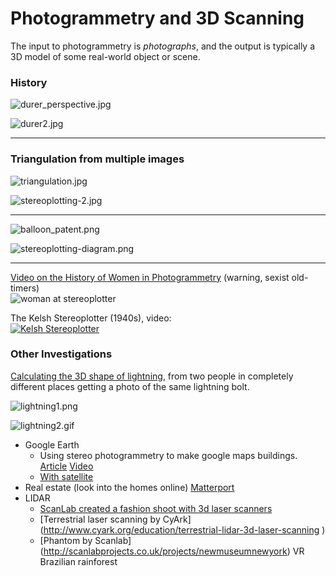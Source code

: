 # Photogrammetry and 3D Scanning

The input to photogrammetry is *photographs*, and the output is typically a 3D model of some real-world object or scene. 

### History

![durer_perspective.jpg](images/durer_perspective.jpg)

![durer2.jpg](images/durer2.jpg)

---

### Triangulation from multiple images

![triangulation.jpg](images/triangulation.jpg)

![stereoplotting-2.jpg](images/stereoplotting-2.jpg)

---

![balloon_patent.png](images/balloon_patent.png)

![stereoplotting-diagram.png](images/stereoplotting-diagram.png)

---


[Video on the History of Women in Photogrammetry](https://www.youtube.com/watch?v=kzgrwmaurKU) (warning, sexist old-timers)<br />
![woman at stereoplotter](images/woman_at_stereoplotter.jpg)

The Kelsh Stereoplotter (1940s), video:<br />
[![Kelsh Stereoplotter](images/kelsh_stereoplotter.jpg)](https://www.youtube.com/watch?v=L7SJVBX7jxo&t=1m4s)



### Other Investigations  

[Calculating the 3D shape of lightning](http://calculatedimages.blogspot.com/2013/05/3d-lightning.html?m=1), from two people in completely different places getting a photo of the same lightning bolt.

![lightning1.png](images/lightning1.png)

![lightning2.gif](images/lightning2.gif)

* Google Earth		
	* Using stereo photogrammetry to make google maps buildings. [Article](www.mastersketchup.com/why-google-doesnt-need-sketchup-anymore/) [Video](https://www.youtube.com/watch?v=N6Douyfa7l8)
   * [With satellite](http://eijournal.sensorsandsystems.com/newsite/wp-content/uploads/2012/06/cover_section3_grx.jpg)
* Real estate (look into the homes online) [Matterport](http://realestate.matterport.com/)
* LIDAR 
  * [ScanLab created a fashion shoot with 3d laser scanners](http://www.dezeen.com/2014/06/26/scanlab-vivienne-westwood-first-laser-scanned-photoshoot-interview/)
  * [Terrestrial laser scanning by CyArk]	(http://www.cyark.org/education/terrestrial-lidar-3d-laser-scanning	)
  * [Phantom by Scanlab] (http://scanlabprojects.co.uk/projects/newmuseumnewyork) VR Brazilian rainforest


				
